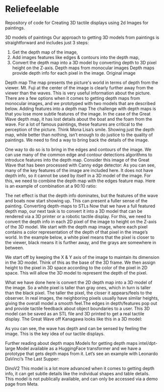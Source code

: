 # Reliefeelable
Repository of code for Creating 3D tactile displays using 2d Images for paintings.


3D models of paintings
Our approach to getting 3D models from paintings is straightforward and includes just 3 steps:
1. Get the depth map of the image,
2. Add images features like edges & contours into the depth map,
3. Convert the depth map into a 3D model by converting depth to 3D pixel height on the
Z-axis.
Depth maps from monocular images Depth maps provide depth info for each pixel in the image.
Original image
 
 Depth map
 The map presents the picture's world in terms of depth from the viewer. Mt. Fuji at the center of the image is clearly further away from the viewer than the waves. This is very useful information about the picture.
There are a few options when it comes to getting depth maps from monocular images, and we prototyped with two models that are described below.
Adding features into a depth map
The challenge with depth maps is that you lose more subtle features of the image. In the case of the Great Wave depth map, it has lost details about the boat and the foam from the wave. For a lot of famous paintings, these features are critical to the perception of the picture. Think Mona Lisa’s smile. Showing just the depth map, while better than nothing, isn’t enough to do justice to the quality of paintings. We need to find a way to bring back the details of the image.
 
 One way to do so is to bring in the edges and contours of the image. We can use many of the common edge and contour detections algorithms to introduce features into the depth map. Consider this image of the Great Wave that has been processed with Canny edge detector:
 As you can see, many of the key features of the image are included here. It does not have depth info, so it cannot be used by itself in a 3D model of the image. For this, we need to combine the depth map with the edges feature map. Here is an example of combination at a 90:10 ratio:

  The net effect is that the depth info dominates, but the features of the wave and boats now start showing up. This can present a fuller sense of the painting.
Converting depth-maps to STLs
Now that we have a full featured depth map, our next task is to convert it into a 3D model that can be rendered via a 3D printer or a robotic tactile display. For this, we need to convert the depth info in each 2D pixel of the image to height on the Z-axis of the 3D model.
We start with the depth map image, where each pixel contains a color representation of the depth of that pixel in the image’s world. In the example below, a white pixel means that the pixel is closer to the viewer, black means it is further away, and the grays are somewhere in between.

  We start off by keeping the X & Y axis of the image to maintain its dimension in the 3D model. Think of this as the base of the 3D frame.
We then assign height to the pixel in 3D space according to the color of the pixel in 2D space. This will allow the 3D model to represent the depth of the pixel.
 
  What we have done here is convert the 2D depth map into a 3D model of the image. So a white pixel is taller than gray ones, which in turn is taller than the black pixel. The taller the pixel, the closer it appears/feels to the observer.
In real images, the neighboring pixels usually have similar heights, giving the overall model a smooth feel.The edges in depth/features pop out and provide tactile feedback about object boundaries to a user.
This 3D model can be saved as an STL file and 3D printed to get a real tactile display. The Great Wave off Kanagawa looks like this in a 3D model:

  As you can see, the wave has depth and can be sensed by feeling the image. This is the key idea of our tactile displays.

 Further reading about depth maps Models for getting depth maps
intel/dpt-large
Model available as a HuggingFace transformer and we have a prototype that gets depth maps from it.
Let’s see an example with Leonardo DaVinci’s The Last Supper:
 
  DinoV2
This model is a lot more advanced when it comes to getting depth info, it can get subtle details like the individual shapes and table details. This model is not publically available, and can only be accessed via a demo page from Meta.
 
